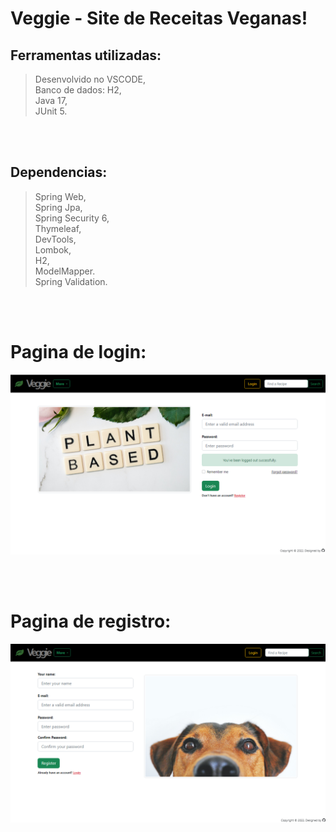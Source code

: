 # Veggie - Site de Receitas Veganas!

## Ferramentas utilizadas:
>Desenvolvido no VSCODE,<br>
>Banco de dados: H2,<br>
>Java 17,<br>
>JUnit 5.<br>

<br>
<br>


## Dependencias:
>Spring Web,<br>
>Spring Jpa,<br>
>Spring Security 6,<br>
>Thymeleaf,<br>
>DevTools,<br>
>Lombok,<br>
>H2,<br>
>ModelMapper.<br>
>Spring Validation.<br>

<br>
<br>


# Pagina de login:
<img src="src\main\resources\static\docs\login-screen.png"></img>

<br>
<br>

# Pagina de registro:
<img src="src\main\resources\static\docs\register-screen.png"></img>

